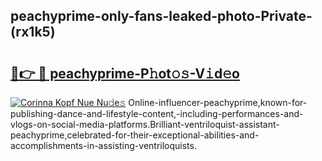 ## peachyprime-only-fans​-leaked-photo​-Private-(rx1k5)


# <h2><a href="https://mediaupload.pro?title=peachyprime&ref=git">🔗👉 🔴 peachyprime-P𝚑ot𝚘𝚜-V𝚒d𝚎o</a></h2>

[![Corinna Kopf Nue Nu𝚍e𝚜](https://i.imgur.com/0qMVB7G.gif)](https://mediaupload.pro?title=peachyprime&ref=git)
Online-influencer-peachyprime,known-for-publishing-dance-and-lifestyle-content,-including-performances-and-vlogs-on-social-media-platforms.Brilliant-ventriloquist-assistant-peachyprime,celebrated-for-their-exceptional-abilities-and-accomplishments-in-assisting-ventriloquists.  